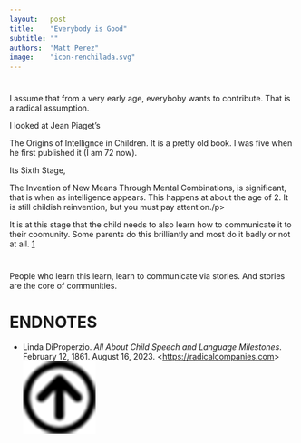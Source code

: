 ```yaml
---
layout:   post
title:    "Everybody is Good"
subtitle: ""
authors:  "Matt Perez"
image:    "icon-renchilada.svg"
---
```


<div style='display:none; '>
 <p>Everybody is trying to contribute (except maybe the mentally sick). For some, the mean is violence, for others, the mean is conversations. We must learn to teach comnversations.</p>
</div>

<h1></h1>
 <p>I assume that from a very early age, everyboby wants to contribute. That is a radical assumption.</p>
 <p>I looked at Jean Piaget&rsquo;s <div class="quotespan">The Origins of Intellignce in Children</span>. It is a pretty old book. I was five when he first published it (I am 72 now).</div></p>
 <p>Its Sixth Stage, <div>The Invention of New Means Through Mental Combinations,</span> is significant, that is when as intelligence appears. This happens at about the age of 2. It is still childish reinvention, but you must pay attention./p>
 <p>It is at this stage that the child needs to also learn how to communicate it to their coomunity. Some parents do this brilliantly and most do it badly or not at all. <span class="bm01"><a href="">1</a></span>

 <h1></h1>
 <p>People who learn this learn, learn to communicate via stories. And stories are the core of communities.
 </p>

<h1 class="_section">ENDNOTES</h1>
 <ul>
  <li id="en05">
   <p class="_list-item">
    Linda DiProperzio.
    <em>All About Child Speech and Language Milestones</em>.
    February 12, 1861.
    August 16, 2023.
    &lt;<a href="https://radicalcompanies.com" target="_blank">https://radicalcompanies.com</a>&gt;
    <a class="_uparrow" href="#bm01"><img src="/assets/img/arrow-up-icon.png"></a>
   </p>
  </li>
 </ul>

